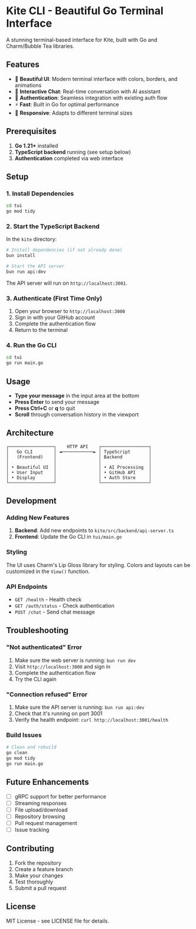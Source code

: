 # Kite CLI - Beautiful Go Terminal Interface

A stunning terminal-based interface for Kite, built with Go and Charm/Bubble Tea libraries.

## Features

- 🎨 **Beautiful UI**: Modern terminal interface with colors, borders, and animations
- 💬 **Interactive Chat**: Real-time conversation with AI assistant
- 🔐 **Authentication**: Seamless integration with existing auth flow
- ⚡ **Fast**: Built in Go for optimal performance
- 📱 **Responsive**: Adapts to different terminal sizes

## Prerequisites

1. **Go 1.21+** installed
2. **TypeScript backend** running (see setup below)
3. **Authentication** completed via web interface

## Setup

### 1. Install Dependencies

```bash
cd tui
go mod tidy
```

### 2. Start the TypeScript Backend

In the `kite` directory:

```bash
# Install dependencies (if not already done)
bun install

# Start the API server
bun run api:dev
```

The API server will run on `http://localhost:3001`.

### 3. Authenticate (First Time Only)

1. Open your browser to `http://localhost:3000`
2. Sign in with your GitHub account
3. Complete the authentication flow
4. Return to the terminal

### 4. Run the Go CLI

```bash
cd tui
go run main.go
```

## Usage

- **Type your message** in the input area at the bottom
- **Press Enter** to send your message
- **Press Ctrl+C** or **q** to quit
- **Scroll** through conversation history in the viewport

## Architecture

```
┌─────────────────┐    HTTP API    ┌──────────────────┐
│   Go CLI        │ ◄────────────► │ TypeScript       │
│   (Frontend)    │                │ Backend          │
│                 │                │                  │
│ • Beautiful UI  │                │ • AI Processing  │
│ • User Input    │                │ • GitHub API     │
│ • Display       │                │ • Auth Store     │
└─────────────────┘                └──────────────────┘
```

## Development

### Adding New Features

1. **Backend**: Add new endpoints to `kite/src/backend/api-server.ts`
2. **Frontend**: Update the Go CLI in `tui/main.go`

### Styling

The UI uses Charm's Lip Gloss library for styling. Colors and layouts can be customized in the `View()` function.

### API Endpoints

- `GET /health` - Health check
- `GET /auth/status` - Check authentication
- `POST /chat` - Send chat message

## Troubleshooting

### "Not authenticated" Error

1. Make sure the web server is running: `bun run dev`
2. Visit `http://localhost:3000` and sign in
3. Complete the authentication flow
4. Try the CLI again

### "Connection refused" Error

1. Make sure the API server is running: `bun run api:dev`
2. Check that it's running on port 3001
3. Verify the health endpoint: `curl http://localhost:3001/health`

### Build Issues

```bash
# Clean and rebuild
go clean
go mod tidy
go run main.go
```

## Future Enhancements

- [ ] gRPC support for better performance
- [ ] Streaming responses
- [ ] File upload/download
- [ ] Repository browsing
- [ ] Pull request management
- [ ] Issue tracking

## Contributing

1. Fork the repository
2. Create a feature branch
3. Make your changes
4. Test thoroughly
5. Submit a pull request

## License

MIT License - see LICENSE file for details.
